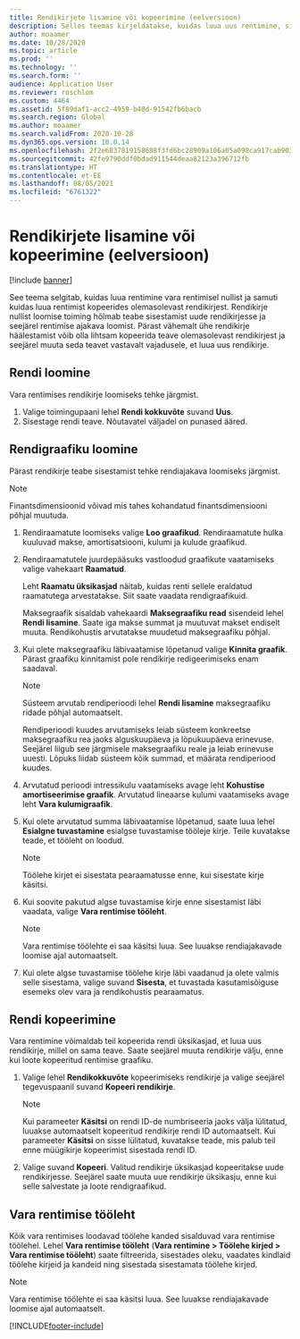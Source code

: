 ```yaml
---
title: Rendikirjete lisamine või kopeerimine (eelversioon)
description: Selles teemas kirjeldatakse, kuidas luua uus rentimine, sisestades selle teabe vara rentimisest või kopeerides teabe olemasolevast rendikirjest.
author: moaamer
ms.date: 10/28/2020
ms.topic: article
ms.prod: ''
ms.technology: ''
ms.search.form: ''
audience: Application User
ms.reviewer: roschlom
ms.custom: 4464
ms.assetid: 5f89daf1-acc2-4959-b48d-91542fb6bacb
ms.search.region: Global
ms.author: moaamer
ms.search.validFrom: 2020-10-28
ms.dyn365.ops.version: 10.0.14
ms.openlocfilehash: 2f2e6837819158688f3fd6bc28909a106a05a098ca917cab9032a2d0044042fc
ms.sourcegitcommit: 42fe9790ddf0bdad911544deaa82123a396712fb
ms.translationtype: HT
ms.contentlocale: et-EE
ms.lasthandoff: 08/05/2021
ms.locfileid: "6761322"
---
```

# <a name="add-or-copy-leases-preview"></a>Rendikirjete lisamine või kopeerimine (eelversioon)

[!include [banner](../includes/banner.md)]

See teema selgitab, kuidas luua rentimine vara rentimisel nullist ja samuti kuidas luua rentimist kopeerides olemasolevast rendikirjest. Rendikirje nullist loomise toiming hõlmab teabe sisestamist uude rendikirjesse ja seejärel rentimise ajakava loomist. Pärast vähemalt ühe rendikirje häälestamist võib olla lihtsam kopeerida teave olemasolevast rendikirjest ja seejärel muuta seda teavet vastavalt vajadusele, et luua uus rendikirje.

## <a name="create-a-lease"></a>Rendi loomine

Vara rentimises rendikirje loomiseks tehke järgmist.

1. Valige toimingupaani lehel **Rendi kokkuvõte** suvand **Uus**.
2. Sisestage rendi teave. Nõutavatel väljadel on punased ääred.

## <a name="create-a-lease-schedule"></a>Rendigraafiku loomine

Pärast rendikirje teabe sisestamist tehke rendiajakava loomiseks järgmist.

> [!NOTE]
> Finantsdimensioonid võivad mis tahes kohandatud finantsdimensiooni põhjal muutuda.

1. Rendiraamatute loomiseks valige **Loo graafikud**. Rendiraamatute hulka kuuluvad makse, amortisatsiooni, kulumi ja kulude graafikud.
2. Rendiraamatutele juurdepääsuks vastloodud graafikute vaatamiseks valige vahekaart **Raamatud**.

    Leht **Raamatu üksikasjad** näitab, kuidas renti sellele eraldatud raamatutega arvestatakse. Siit saate vaadata rendigraafikuid.

    Maksegraafik sisaldab vahekaardi **Maksegraafiku read** sisendeid lehel **Rendi lisamine**. Saate iga makse summat ja muutuvat makset endiselt muuta. Rendikohustis arvutatakse muudetud maksegraafiku põhjal.

4. Kui olete maksegraafiku läbivaatamise lõpetanud valige **Kinnita graafik**. Pärast graafiku kinnitamist pole rendikirje redigeerimiseks enam saadaval.

    > [!NOTE]
    > Süsteem arvutab rendiperioodi lehel **Rendi lisamine** maksegraafiku ridade põhjal automaatselt.
    >
    > Rendiperioodi kuudes arvutamiseks leiab süsteem konkreetse maksegraafiku rea jaoks alguskuupäeva ja lõpukuupäeva erinevuse. Seejärel liigub see järgmisele maksegraafiku reale ja leiab erinevuse uuesti. Lõpuks liidab süsteem kõik summad, et määrata rendiperiood kuudes.

5. Arvutatud perioodi intressikulu vaatamiseks avage leht **Kohustise amortiseerimise graafik**. Arvutatud lineaarse kulumi vaatamiseks avage leht **Vara kulumigraafik**.
6. Kui olete arvutatud summa läbivaatamise lõpetanud, saate luua lehel **Esialgne tuvastamine** esialgse tuvastamise tööleje kirje. Teile kuvatakse teade, et tööleht on loodud.

    > [!NOTE]
    > Töölehe kirjet ei sisestata pearaamatusse enne, kui sisestate kirje käsitsi.

7. Kui soovite pakutud algse tuvastamise kirje enne sisestamist läbi vaadata, valige **Vara rentimise tööleht**.

    > [!NOTE]
    > Vara rentimise töölehte ei saa käsitsi luua. See luuakse rendiajakavade loomise ajal automaatselt.

8. Kui olete algse tuvastamise töölehe kirje läbi vaadanud ja olete valmis selle sisestama, valige suvand **Sisesta**, et tuvastada kasutamisõiguse esemeks olev vara ja rendikohustis pearaamatus.

## <a name="copy-a-lease"></a>Rendi kopeerimine

Vara rentimine võimaldab teil kopeerida rendi üksikasjad, et luua uus rendikirje, millel on sama teave. Saate seejärel muuta rendikirje välju, enne kui loote kopeeritud rentimise graafiku.

1. Valige lehel **Rendikokkuvõte** kopeerimiseks rendikirje ja valige seejärel tegevuspaanil suvand **Kopeeri rendikirje**.

    > [!NOTE]
    > Kui parameeter **Käsitsi** on rendi ID-de numbriseeria jaoks välja lülitatud, luuakse automaatselt kopeeritud rendikirje rendi ID automaatselt. Kui parameeter **Käsitsi** on sisse lülitatud, kuvatakse teade, mis palub teil enne müügikirje kopeerimist sisestada rendi ID.

2. Valige suvand **Kopeeri**. Valitud rendikirje üksikasjad kopeeritakse uude rendikirjesse. Seejärel saate muuta uue rendikirje üksikasju, enne kui selle salvestate ja loote rendigraafikud.

## <a name="asset-leasing-journal"></a>Vara rentimise tööleht

Kõik vara rentimises loodavad töölehe kanded sisalduvad vara rentimise töölehel. Lehel **Vara rentimise tööleht** (**Vara rentimine \> Töölehe kirjed \> Vara rentimise tööleht**) saate filtreerida, sisestades oleku, vaadates kindlaid töölehe kirjeid ja kandeid ning sisestada sisestamata töölehe kirjed.

> [!NOTE]
> Vara rentimise töölehte ei saa käsitsi luua. See luuakse rendiajakavade loomise ajal automaatselt.


[!INCLUDE[footer-include](../../includes/footer-banner.md)]